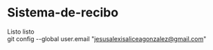 # Sistema-de-recibo
Listo
listo  
git config --global user.email "jesusalexisaliceagonzalez@gmail.com"

